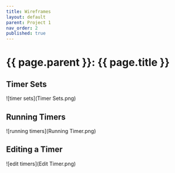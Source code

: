 ```yaml
---
title: Wireframes
layout: default
parent: Project 1
nav_order: 2
published: true
---
```


# {{ page.parent }}: {{ page.title }}

## Timer Sets
![timer sets](Timer Sets.png)

## Running Timers

![running timers](Running Timer.png)

## Editing a Timer

![edit timers](Edit Timer.png)


